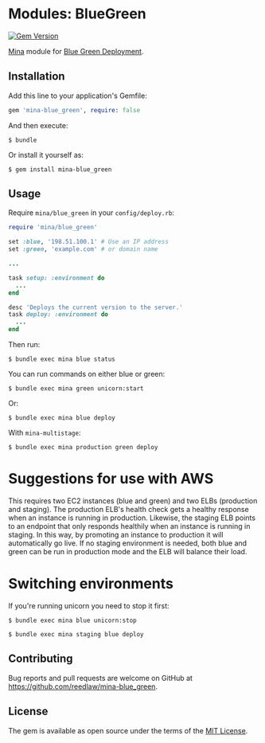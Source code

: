 # Modules: BlueGreen

[![Gem Version](https://badge.fury.io/rb/mina-blue_green.svg)](https://badge.fury.io/rb/mina-blue_green)

[Mina](https://github.com/mina-deploy/mina) module for [Blue Green Deployment](http://martinfowler.com/bliki/BlueGreenDeployment.html).

## Installation

Add this line to your application's Gemfile:

```ruby
gem 'mina-blue_green', require: false
```

And then execute:

    $ bundle

Or install it yourself as:

    $ gem install mina-blue_green

## Usage

Require `mina/blue_green` in your `config/deploy.rb`:

```rb
require 'mina/blue_green'

set :blue, '198.51.100.1' # Use an IP address
set :green, 'example.com' # or domain name

...

task setup: :environment do
  ...
end

desc 'Deploys the current version to the server.'
task deploy: :environment do
  ...
end
```

Then run:

```shell
$ bundle exec mina blue status
```

You can run commands on either blue or green:

```shell
$ bundle exec mina green unicorn:start
```

Or:

```shell
$ bundle exec mina blue deploy
```

With `mina-multistage`:

```shell
$ bundle exec mina production green deploy
```

# Suggestions for use with AWS

This requires two EC2 instances (blue and green) and two ELBs (production and staging). The production ELB's health check gets a healthy response when an instance is running in production. Likewise, the staging ELB points to an endpoint that only responds healthily when an instance is running in staging. In this way, by promoting an instance to production it will automatically go live. If no staging environment is needed, both blue and green can be run in production mode and the ELB will balance their load.

# Switching environments

If you're running unicorn you need to stop it first:

```shell
$ bundle exec mina blue unicorn:stop
```

```shell
$ bundle exec mina staging blue deploy
```

## Contributing

Bug reports and pull requests are welcome on GitHub at https://github.com/reedlaw/mina-blue_green.


## License

The gem is available as open source under the terms of the [MIT License](http://opensource.org/licenses/MIT).

